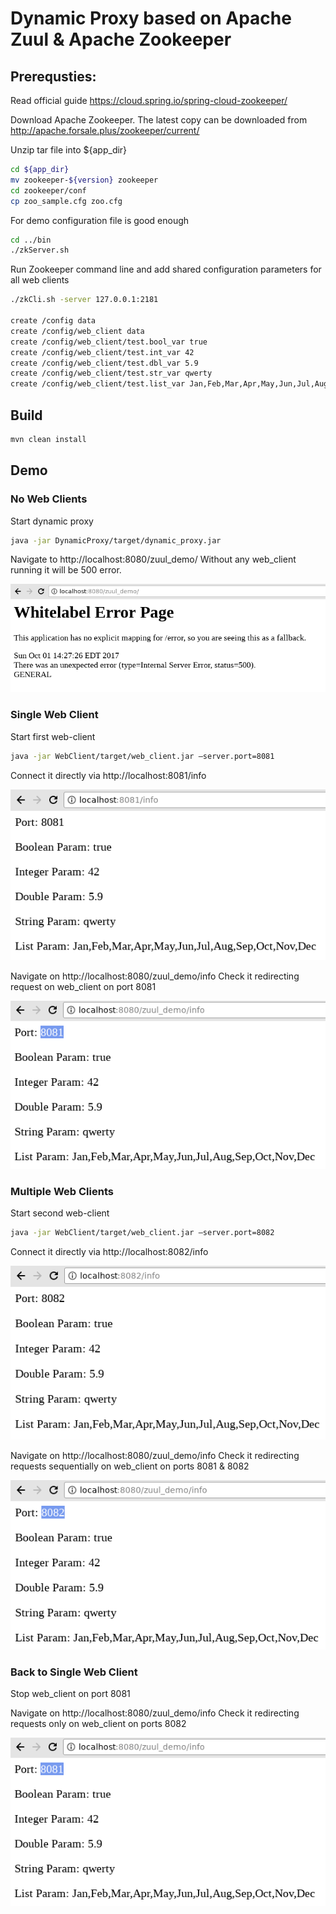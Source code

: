 # Dynamic Proxy based on Apache Zuul & Apache Zookeeper

## Prerequsties:

Read official guide
https://cloud.spring.io/spring-cloud-zookeeper/

Download Apache Zookeeper. The latest copy can be downloaded from http://apache.forsale.plus/zookeeper/current/

Unzip tar file into ${app_dir}

```sh
cd ${app_dir}
mv zookeeper-${version} zookeeper
cd zookeeper/conf
cp zoo_sample.cfg zoo.cfg
```

For demo configuration file is good enough

```sh
cd ../bin
./zkServer.sh
```

Run Zookeeper command line and add shared configuration parameters for all web clients

```sh
./zkCli.sh -server 127.0.0.1:2181

create /config data
create /config/web_client data
create /config/web_client/test.bool_var true
create /config/web_client/test.int_var 42
create /config/web_client/test.dbl_var 5.9
create /config/web_client/test.str_var qwerty
create /config/web_client/test.list_var Jan,Feb,Mar,Apr,May,Jun,Jul,Aug,Sep,Oct,Nov,Dec
```

## Build

```sh
mvn clean install
```

## Demo

### No Web Clients

Start dynamic proxy

```sh
java -jar DynamicProxy/target/dynamic_proxy.jar
```

Navigate to http://localhost:8080/zuul_demo/
Without any web_client running it will be 500 error.

![Proxy Error](https://github.com/ipeonte/DynamicProxyDemo/blob/master/doc/proxy_error.png)

### Single Web Client

Start first web-client

```sh
java -jar WebClient/target/web_client.jar –server.port=8081
```

Connect it directly via http://localhost:8081/info

![Web Client #1 Direct](https://github.com/ipeonte/DynamicProxyDemo/blob/master/doc/web_client_1_direct.png)

Navigate on http://localhost:8080/zuul_demo/info
Check it redirecting request on web_client on port 8081

![Web Client #1 via Proxy](https://github.com/ipeonte/DynamicProxyDemo/blob/master/doc/web_client_1_proxy.png)
### Multiple Web Clients

Start second web-client

```sh
java -jar WebClient/target/web_client.jar –server.port=8082
```

Connect it directly via http://localhost:8082/info

![Web Client #2 Direct](https://github.com/ipeonte/DynamicProxyDemo/blob/master/doc/web_client_2_direct.png)

Navigate on http://localhost:8080/zuul_demo/info
Check it redirecting requests sequentially on web_client on ports 8081 & 8082

![Web Client #2 via Proxy](https://github.com/ipeonte/DynamicProxyDemo/blob/master/doc/web_client_2_proxy.png)

### Back to Single Web Client

Stop web_client on port 8081

Navigate on http://localhost:8080/zuul_demo/info
Check it redirecting requests only on web_client on ports 8082

![Web Client #1 via Proxy](https://github.com/ipeonte/DynamicProxyDemo/blob/master/doc/web_client_1_proxy.png)

